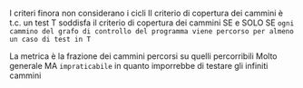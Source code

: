 I criteri finora non considerano i cicli
Il criterio di copertura dei cammini è t.c. un test T soddisfa il criterio di copertura dei cammini SE e SOLO SE `ogni cammino del grafo di controllo del programma viene percorso per almeno un caso di test in T`

La metrica è la frazione dei cammini percorsi su quelli percorribili
Molto generale MA `impraticabile` in quanto imporrebbe di testare gli infiniti cammini